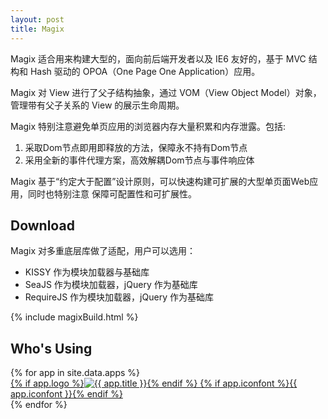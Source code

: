 ```yaml
---
layout: post
title: Magix
---
```


Magix 适合用来构建大型的，面向前后端开发者以及 IE6 友好的，基于 MVC 结构和 Hash 驱动的
OPOA（One Page One Application）应用。

Magix 对 View 进行了父子结构抽象，通过 VOM（View Object Model）对象，管理带有父子关系的
View 的展示生命周期。

Magix 特别注意避免单页应用的浏览器内存大量积累和内存泄露。包括:

1. 采取Dom节点即用即释放的方法，保障永不持有Dom节点
2. 采用全新的事件代理方案，高效解耦Dom节点与事件响应体

Magix 基于“约定大于配置”设计原则，可以快速构建可扩展的大型单页面Web应用，同时也特别注意
保障可配置性和可扩展性。

## Download

Magix 对多重底层库做了适配，用户可以选用：

- KISSY 作为模块加载器与基础库
- SeaJS 作为模块加载器，jQuery 作为基础库
- RequireJS 作为模块加载器，jQuery 作为基础库

{% include magixBuild.html %}

## Who's Using

<div class="dib-box justify whos-using">
  {% for app in site.data.apps %}
  <div class="dib">
    <a href="{{ app.homepage }}">
      {% if app.logo %}<img alt="{{ app.title }}" src="{{ app.logo }}">{% endif %}
      {% if app.iconfont %}{{ app.iconfont }}{% endif %}
    </a>
  </div>
  {% endfor %}
</div>
